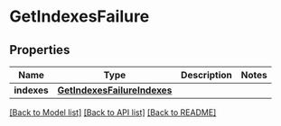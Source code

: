 # GetIndexesFailure

## Properties
Name | Type | Description | Notes
------------ | ------------- | ------------- | -------------
**indexes** | [**GetIndexesFailureIndexes**](GetIndexesFailureIndexes.md) |  | 

[[Back to Model list]](../README.md#documentation-for-models) [[Back to API list]](../README.md#documentation-for-api-endpoints) [[Back to README]](../README.md)


